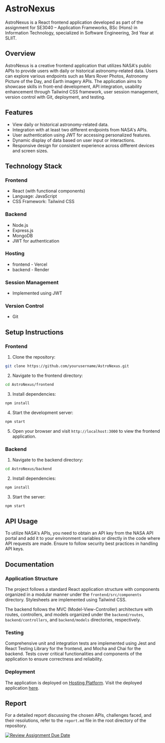 # AstroNexus

AstroNexus is a React frontend application developed as part of the assignment for SE3040 – Application Frameworks, BSc (Hons) in Information Technology, specialized in Software Engineering, 3rd Year at SLIIT.

## Overview

AstroNexus is a creative frontend application that utilizes NASA's public APIs to provide users with daily or historical astronomy-related data. Users can explore various endpoints such as Mars Rover Photos, Astronomy Picture of the Day, and Earth imagery APIs. The application aims to showcase skills in front-end development, API integration, usability enhancement through Tailwind CSS framework, user session management, version control with Git, deployment, and testing.

## Features

- View daily or historical astronomy-related data.
- Integration with at least two different endpoints from NASA's APIs.
- User authentication using JWT for accessing personalized features.
- Dynamic display of data based on user input or interactions.
- Responsive design for consistent experience across different devices and screen sizes.

## Technology Stack

### Frontend

- React (with functional components)
- Language: JavaScript
- CSS Framework: Tailwind CSS

### Backend

- Node.js
- Express.js
- MongoDB
- JWT for authentication

### Hosting

- frontend - Vercel
- backend - Render

### Session Management

- Implemented using JWT

### Version Control

- Git

## Setup Instructions

### Frontend

1. Clone the repository:

```bash
git clone https://github.com/yourusername/AstroNexus.git
```

2. Navigate to the frontend directory:

```bash
cd AstroNexus/frontend
```

3. Install dependencies:

```bash
npm install
```

4. Start the development server:

```bash
npm start
```

5. Open your browser and visit `http://localhost:3000` to view the frontend application.

### Backend

1. Navigate to the backend directory:

```bash
cd AstroNexus/backend
```

2. Install dependencies:

```bash
npm install
```

3. Start the server:

```bash
npm start
```

## API Usage

To utilize NASA's APIs, you need to obtain an API key from the NASA API portal and add it to your environment variables or directly in the code where API requests are made. Ensure to follow security best practices in handling API keys.

## Documentation

### Application Structure

The project follows a standard React application structure with components organized in a modular manner under the `frontend/src/components` directory. Stylesheets are implemented using Tailwind CSS.

The backend follows the MVC (Model-View-Controller) architecture with routes, controllers, and models organized under the `backend/routes`, `backend/controllers`, and `backend/models` directories, respectively.

### Testing

Comprehensive unit and integration tests are implemented using Jest and React Testing Library for the frontend, and Mocha and Chai for the backend. Tests cover critical functionalities and components of the application to ensure correctness and reliability.

### Deployment

The application is deployed on [Hosting Platform](URL). Visit the deployed application [here](URL).

## Report

For a detailed report discussing the chosen APIs, challenges faced, and their resolutions, refer to the `report.md` file in the root directory of the repository.

[![Review Assignment Due Date](https://classroom.github.com/assets/deadline-readme-button-24ddc0f5d75046c5622901739e7c5dd533143b0c8e959d652212380cedb1ea36.svg)](https://classroom.github.com/a/V1F4A3D5)
